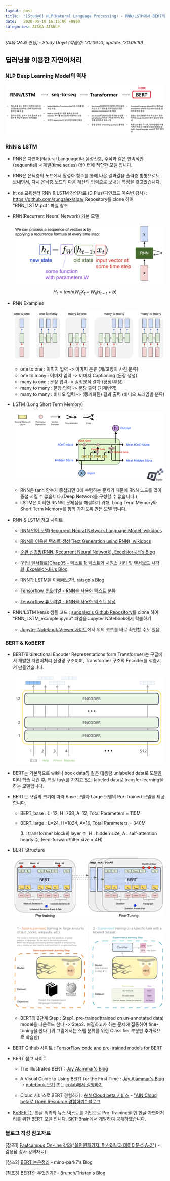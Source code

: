 ```yaml
---
layout: post
title:  "[Study6] NLP(Natural Language Processing) - RNN/LSTM에서 BERT까지"
date:   2020-05-18 16:15:00 +0900
categories: AI&QA AI&NLP
---
```


*[AI와 QA의 만남] - Study Day6 (학습일: '20.06.10, update: '20.06.10)*

## 딥러닝을 이용한 자연어처리

### NLP Deep Learning Model의 역사

![NLP Model](/img/study6/NLP_Model_history.png)

### RNN & LSTM

- RNN은 자연어(Natural Language)나 음성신호, 주식과 같은 연속적인(sequential) 시계열(time series) 데이터에 적합한 모델 입니다.

- RNN은 은닉층의 노드에서 활성화 함수를 통해 나온 결과값을 출력층 방향으로도 보내면서, 다시 은닉층 노드의 다음 계산의 입력으로 보내는 특징을 갖고있습니다.

- kt ds 교육센터 RNN & LSTM 강의자료 (D Plus/파인코드 이숙번 강사) : <https://github.com/sungalex/aiqa/> Repository를 clone 하여 "RNN_LSTM.pdf" 파일 참조

- RNN(Recurrent Neural Network) 기본 모델

  ![vanilla RNN](/img/study6/vanilla_RNN.png)

$$H_{t}=tanh(W_{x}X_{t} + W_{h}H_{t−1} + b)$$

- RNN Examples

  ![RNN Examples](/img/study6/RNN_examples.png)

  - one to one : 이미지 입력 -> 이미지 분류 (개/고양이 사진 분류)
  - one to many : 이미지 입력 -> 이미지 Captioning (문장 생성)
  - many to one : 문장 입력 -> 감정분석 결과 (긍정/부정)
  - many to many : 문장 입력 -> 문장 출력 (기계번역)
  - many to many :  비디오 입력 -> (동기화된) 결과 출력 (비디오 프레임별 분류)

- LSTM (Long Short Term Memory)

  ![LSTM](/img/study6/LSTM.png)

  - RNN은 tanh 함수가 중첩되면 0에 수렴하는 문제가 때문에 RNN 노드를 많이 중첩 시킬 수 없습니다.(Deep Network을 구성할 수 없습니다.)
  - LSTM은 이러한 RNN의 문제점을 해결하기 위해, Long Term Memory와 Short Term Memory를 함께 가지도록 만든 모델 입니다.

- RNN & LSTM 참고 사이트

  - [RNN 언어 모델(Recurrent Neural Network Language Model, wikidocs](https://wikidocs.net/46496)
  - [RNN을 이용한 텍스트 생성(Text Generation using RNN), wikidocs](https://wikidocs.net/45101)

  - [순환 신경망(RNN, Recurrent Neural Network), Excelsior-JH's Blog](https://excelsior-cjh.tistory.com/183)
  - [[러닝 텐서플로]Chap05 - 텍스트 1: 텍스트와 시퀀스 처리 및 텐서보드 시각화, Excelsior-JH's Blog](https://excelsior-cjh.tistory.com/154?category=940399)

  - [RNN과 LSTM을 이해해보자!, ratsgo's Blog](https://ratsgo.github.io/natural%20language%20processing/2017/03/09/rnnlstm/)

  - [Tensorflow 튜토리얼 - RNN을 사용한 텍스트 분류](https://www.tensorflow.org/tutorials/text/text_classification_rnn?hl=ko)
  - [Tensorflow 튜토리얼 - RNN을 사용한 텍스트 생성](https://www.tensorflow.org/tutorials/text/text_generation?hl=ko)

- RNN/LSTM keras 샘플 코드 : [sungalex's Github Repository](https://github.com/sungalex/aiqa/)를 clone 하여 "RNN_LSTM_example.ipynb" 파일을 Jupyter Notebook에서 학습하기

  - [Jupyter Notebook Viewer 사이트](https://nbviewer.jupyter.org/github/sungalex/aiqa/blob/master/RNN_LSTM_example.ipynb)에서 위의 코드를 바로 확인할 수도 있음

### BERT & KoBERT

- BERT(Bidirectional Encoder Representations form Transformer)는 구글에서 개발한 자연어처리 신경망 구조이며, Transformer 구조의 Encoder를 적층시켜 만들었습니다.

  ![BERT](/img/study6/BERT_encoders.png)

- BERT는 기본적으로 wiki나 book data와 같은 대용랑 unlabeled data로 모델을 미리 학습 시킨 후, 특정 task를 가지고 있는 labeled data로 transfer learning을 하는 모델입니다.

- BERT는 모델의 크기에 따라 Base 모델과 Large 모델의 Pre-Trained 모델을 제공합니다.

  - BERT_base : L=12, H=768, A=12, Total Parameters = 110M

  - BERT_large : L=24, H=1024, A=16, Total Parameters = 340M

    (L : transformer block의 layer 수, H : hidden size, A : self-attention heads 수, feed-forward/filter size = 4H)

- BERT Structure

  ![BERT Structure](/img/study6/BERT_Structure.png)

  ![BERT-2Step](/img/study6/BERT_2Step.png)

  - BERT의 2단계 Step : Step1. pre-trained(trained on un-annotated data) model을 다운로드 한다 -> Step2. 해결하고자 하는 문제에 집중하여 fine-tuning을 한다. (위 그림에서는 스팸 분류를 위한 Classifier 부분만 추가적으로 학습함)

- BERT Github 사이트 : [TensorFlow code and pre-trained models for BERT](https://github.com/google-research/bert)

- BERT 참고 사이트

  - The Illustrated BERT : [Jay Alammar's Blog](http://jalammar.github.io/illustrated-bert/)

  - A Visual Guide to Using BERT for the First Time : [Jay Alammar's Blog](https://jalammar.github.io/a-visual-guide-to-using-bert-for-the-first-time/) -> [notebook 보기](https://github.com/jalammar/jalammar.github.io/blob/master/notebooks/bert/A_Visual_Notebook_to_Using_BERT_for_the_First_Time.ipynb) 또는 [colab에서 실행하기](https://colab.research.google.com/github/jalammar/jalammar.github.io/blob/master/notebooks/bert/A_Visual_Notebook_to_Using_BERT_for_the_First_Time.ipynb)

  - Cloud 서비스로 BERT 경험하기 : [AIN Cloud beta 서비스](cloud.ainetwork.ai) - ["AIN Cloud beta로 Open Resource 경험하기" 블로그](https://medium.com/ai-networkkr/aincloudbeta-2-experience-aincloud-kr-b145609264aa)

- [KoBERT](https://github.com/SKTBrain/KoBERT)는 한글 위키와 뉴스 텍스트를 기반으로 Pre-Training을 한 한글 자연어처리를 위한 BERT 모델 입니다. SKT-Brain에서 개발하여 공개하였습니다.

### 블로그 작성 참고자료

\[참조1\] [Fastcampus On-line 강의("올인원패키지: 머신러닝과 데이터분석 A-Z")](https://www.fastcampus.co.kr/data_online_dataadv/) - 김용담 강사 강의자료)

\[참조2\] [BERT 논문정리](https://mino-park7.github.io/nlp/2018/12/12/bert-논문정리/) - mino-park7's Blog

\[참조3\] [BERT란 무엇인가?](https://brunch.co.kr/@tristanmhhd/12) - Brunch/Tristan's Blog
